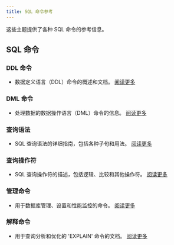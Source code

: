 ```yaml
---
title: SQL 命令参考
---
```


这些主题提供了各种 SQL 命令的参考信息。

## SQL 命令

### DDL 命令
- 数据定义语言（DDL）命令的概述和文档。
  [阅读更多](./00-ddl/index.md)

### DML 命令
- 处理数据的数据操作语言（DML）命令的信息。
  [阅读更多](./10-dml/index.md)

### 查询语法
- SQL 查询语法的详细指南，包括各种子句和用法。
  [阅读更多](./20-query-syntax/index.md)

### 查询操作符
- SQL 查询操作符的描述，包括逻辑、比较和其他操作符。
  [阅读更多](./30-query-operators/index.md)

### 管理命令
- 用于数据库管理、设置和性能监控的命令。
  [阅读更多](50-administration-cmds/index.md)

### 解释命令
- 用于查询分析和优化的 'EXPLAIN' 命令的文档。
  [阅读更多](40-explain-cmds/index.md)